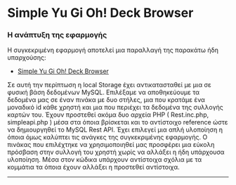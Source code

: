 # Simple Yu Gi Oh! Deck Browser

### Η ανάπτυξη της εφαρμογής
 Η συγκεκριμένη εφαρμογή αποτελεί μια παραλλαγή της παρακάτω ήδη υπαρχούσης:

*  [Simple Yu Gi Oh! Deck Browser](https://thanostath13.github.io/yugi/ "Simple Yu Gi Oh! Deck Browser")

Σε αυτή την περίπτωση η local Storage έχει αντικατασταθεί με μια σε φυσική βάση δεδομένων MySQL. Επιλέξαμε να αποθηκεύουμε τα δεδομένα μας σε έναν πινάκα με δυο στήλες, μια που κρατάμε ένα μοναδικό id κάθε χρηστή και μια που περιέχει τα δεδομένα της συλλογής καρτών του. Έχουν προστεθεί ακόμα δυο αρχεία PHP ( Rest.inc.php, simpleapi.php ) μέσα στα όποια βρίσκεται και το αντίστοιχο reference ώστε να δημιουργηθεί το MySQL Rest API. Έχει επιλεγεί μια απλή υλοποίηση η όποια όμως καλύπτει τις ανάγκες της συγκεκριμένης εφαρμογής. Ο πινάκας που επιλέχτηκε να χρησιμοποιηθεί μας προσφέρει μια εύκολη πρόσβαση στην συλλογή του χρηστή χωρίς να αλλάξει η ήδη υπάρχουσα υλοποίηση. Μέσα στον κώδικα υπάρχουν αντίστοιχα σχόλια με τα κομμάτια τα όποια έχουν αλλάξει η προστεθεί αντίστοιχα.
***
